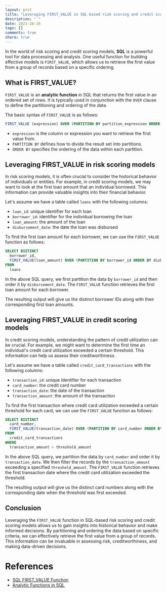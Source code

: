 ```yaml
---
layout: post
title: "Leveraging FIRST_VALUE in SQL-based risk scoring and credit scoring models"
description: " "
date: 2023-10-26
tags: []
comments: true
share: true
---
```


In the world of risk scoring and credit scoring models, **SQL** is a powerful tool for data processing and analysis. One useful function for building effective models is `FIRST_VALUE`, which allows us to retrieve the first value from a group of records based on a specific ordering.

## What is FIRST_VALUE?

`FIRST_VALUE` is an **analytic function** in SQL that returns the first value in an ordered set of rows. It is typically used in conjunction with the `OVER` clause to define the partitioning and ordering of the data.

The basic syntax of `FIRST_VALUE` is as follows:

```sql
FIRST_VALUE (expression) OVER (PARTITION BY partition_expression ORDER BY sort_expression)
```

- `expression` is the column or expression you want to retrieve the first value from.
- `PARTITION BY` defines how to divide the result set into partitions.
- `ORDER BY` specifies the ordering of the data within each partition.

## Leveraging FIRST_VALUE in risk scoring models

In risk scoring models, it is often crucial to consider the historical behavior of individuals or entities. For example, in credit scoring models, we may want to look at the first loan amount that an individual borrowed. This information can provide valuable insights into their financial behavior.

Let's assume we have a table called `loans` with the following columns:

- `loan_id`: unique identifier for each loan
- `borrower_id`: identifier for the individual borrowing the loan
- `loan_amount`: the amount of the loan
- `disbursement_date`: the date the loan was disbursed

To find the first loan amount for each borrower, we can use the `FIRST_VALUE` function as follows:

```sql
SELECT DISTINCT
  borrower_id,
  FIRST_VALUE(loan_amount) OVER (PARTITION BY borrower_id ORDER BY disbursement_date) AS first_loan_amount
FROM
  loans
```

In the above SQL query, we first partition the data by `borrower_id` and then order it by `disbursement_date`. The `FIRST_VALUE` function retrieves the first loan amount for each borrower.

The resulting output will give us the distinct borrower IDs along with their corresponding first loan amounts.

## Leveraging FIRST_VALUE in credit scoring models

In credit scoring models, understanding the pattern of credit utilization can be crucial. For example, we might want to determine the first time an individual's credit card utilization exceeded a certain threshold. This information can help us assess their creditworthiness.

Let's assume we have a table called `credit_card_transactions` with the following columns:

- `transaction_id`: unique identifier for each transaction
- `card_number`: the credit card number
- `transaction_date`: the date of the transaction
- `transaction_amount`: the amount of the transaction

To find the first transaction where credit card utilization exceeded a certain threshold for each card, we can use the `FIRST_VALUE` function as follows:

```sql
SELECT DISTINCT
  card_number,
  FIRST_VALUE(transaction_date) OVER (PARTITION BY card_number ORDER BY transaction_date) AS first_exceeding_threshold_date
FROM
  credit_card_transactions
WHERE
  transaction_amount > threshold_amount
```

In the above SQL query, we partition the data by `card_number` and order it by `transaction_date`. We then filter the records by the `transaction_amount` exceeding a specified `threshold_amount`. The `FIRST_VALUE` function retrieves the first transaction date where the credit card utilization exceeded the threshold.

The resulting output will give us the distinct card numbers along with the corresponding date when the threshold was first exceeded.

## Conclusion

Leveraging the `FIRST_VALUE` function in SQL-based risk scoring and credit scoring models allows us to gain insights into historical behavior and make informed decisions. By partitioning and ordering the data based on specific criteria, we can effectively retrieve the first value from a group of records. This information can be invaluable in assessing risk, creditworthiness, and making data-driven decisions.

# References
- [SQL FIRST_VALUE Function](https://www.sqlshack.com/sql-first-value-function-overview-and-examples/)
- [Analytic Functions in SQL](https://www.oracletutorial.com/oracle-analytic-functions/)